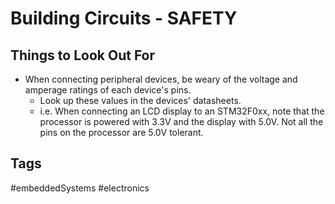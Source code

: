 # Building Circuits - SAFETY 

## Things to Look Out For
* When connecting peripheral devices, be weary of the voltage and amperage ratings of each device's pins.
	* Look up these values in the devices' datasheets.
	* i.e. When connecting an LCD display to an STM32F0xx, note that the processor is powered with 3.3V and the display with 5.0V. Not all the pins on the processor are 5.0V tolerant.

## Tags
#embeddedSystems #electronics

